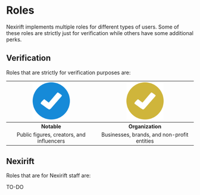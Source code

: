 # Roles

Nexirift implements multiple roles for different types of users. Some of these roles are strictly just for verification while others have some additional perks.

## Verification

Roles that are strictly for verification purposes are:

| <img src="/assets/verification/notable.svg" alt="Notable" width="100"> | <img src="/assets/verification/organization.svg" alt="Organization" width="100"> |
|:----------------------------------------------------------------------:|:-------------------------------------------------------------------------------:|
| **Notable**                                                            | **Organization**                                                                |
| Public figures, creators, and influencers                             | Businesses, brands, and non-profit entities                                    |

## Nexirift

Roles that are for Nexirift staff are:

TO-DO